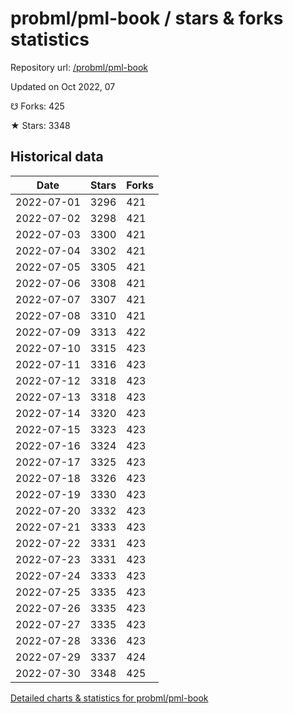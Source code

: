 # probml/pml-book / stars & forks statistics

Repository url: [/probml/pml-book](https://github.com/probml/pml-book)

Updated on Oct 2022, 07

☋ Forks: 425

★ Stars: 3348

## Historical data
| Date | Stars | Forks |
|------|-------|-------|
| 2022-07-01 | 3296 | 421 | 
| 2022-07-02 | 3298 | 421 | 
| 2022-07-03 | 3300 | 421 | 
| 2022-07-04 | 3302 | 421 | 
| 2022-07-05 | 3305 | 421 | 
| 2022-07-06 | 3308 | 421 | 
| 2022-07-07 | 3307 | 421 | 
| 2022-07-08 | 3310 | 421 | 
| 2022-07-09 | 3313 | 422 | 
| 2022-07-10 | 3315 | 423 | 
| 2022-07-11 | 3316 | 423 | 
| 2022-07-12 | 3318 | 423 | 
| 2022-07-13 | 3318 | 423 | 
| 2022-07-14 | 3320 | 423 | 
| 2022-07-15 | 3323 | 423 | 
| 2022-07-16 | 3324 | 423 | 
| 2022-07-17 | 3325 | 423 | 
| 2022-07-18 | 3326 | 423 | 
| 2022-07-19 | 3330 | 423 | 
| 2022-07-20 | 3332 | 423 | 
| 2022-07-21 | 3333 | 423 | 
| 2022-07-22 | 3331 | 423 | 
| 2022-07-23 | 3331 | 423 | 
| 2022-07-24 | 3333 | 423 | 
| 2022-07-25 | 3335 | 423 | 
| 2022-07-26 | 3335 | 423 | 
| 2022-07-27 | 3335 | 423 | 
| 2022-07-28 | 3336 | 423 | 
| 2022-07-29 | 3337 | 424 | 
| 2022-07-30 | 3348 | 425 | 


[Detailed charts & statistics for probml/pml-book](https://reviewgithub.com/rep/probml/pml-book)
